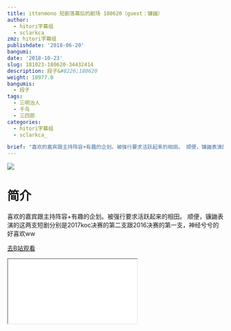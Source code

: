 ```yaml
---
title: ittenmono 短剧落幕后的剧场 180620（guest：镰鼬）
author:
  - hitori字幕组
  - sclarkca_
zmz: hitori字幕组
publishdate: '2018-06-20'
bangumi: 
date: '2018-10-23'
slug: 181023-180620-34432414
description: 段子&#8226;180620
weight: 18977.0
bangumis:
  - 段子
tags:
  - 三明治人
  - 千鸟
  - 三四郎
categories:
  - hitori字幕组
  - sclarkca_

brief: "喜欢的嘉宾跟主持阵容+有趣的企划。被强行要求活跃起来的相田。 顺便，镰鼬表演的这两支短剧分别是2017koc决赛的第二支跟2016决赛的第一支，神经兮兮的好喜欢ww"
---
```

![](https://i.imgur.com/WlJ25AP.jpg)
# 简介  
喜欢的嘉宾跟主持阵容+有趣的企划。被强行要求活跃起来的相田。
顺便，镰鼬表演的这两支短剧分别是2017koc决赛的第二支跟2016决赛的第一支，神经兮兮的好喜欢ww  

[去B站观看](https://www.bilibili.com/video/av34432414/)
<div class ="resp-container"><iframe class="testiframe" src="//player.bilibili.com/player.html?aid=34432414"", scrolling="no", allowfullscreen="true" > </iframe></div> 
